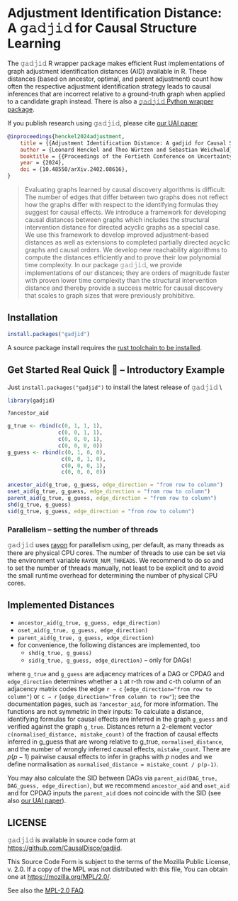 # Adjustment Identification Distance: A 𝚐𝚊𝚍𝚓𝚒𝚍 for Causal Structure Learning

The 𝚐𝚊𝚍𝚓𝚒𝚍 R wrapper package makes efficient Rust implementations of graph adjustment identification distances (AID) available in R.
These distances (based on ancestor, optimal, and parent adjustment) count how often the respective adjustment identification strategy leads to causal inferences that are incorrect relative to a ground-truth graph when applied to a candidate graph instead.
There is also a [𝚐𝚊𝚍𝚓𝚒𝚍 Python wrapper package](https://pypi.org/project/gadjid/).

If you publish research using 𝚐𝚊𝚍𝚓𝚒𝚍, please cite
[our UAI paper](https://doi.org/10.48550/arXiv.2402.08616)
```bibtex
@inproceedings{henckel2024adjustment,
    title = {{Adjustment Identification Distance: A gadjid for Causal Structure Learning}},
    author = {Leonard Henckel and Theo Würtzen and Sebastian Weichwald},
    booktitle = {{Proceedings of the Fortieth Conference on Uncertainty in Artificial Intelligence (UAI)}},
    year = {2024},
    doi = {10.48550/arXiv.2402.08616},
} 
```

> Evaluating graphs learned by causal discovery algorithms is difficult: The number of edges that differ between two graphs does not reflect how the graphs differ with respect to the identifying formulas they suggest for causal effects. We introduce a framework for developing causal distances between graphs which includes the structural intervention distance for directed acyclic graphs as a special case. We use this framework to develop improved adjustment-based distances as well as extensions to completed partially directed acyclic graphs and causal orders. We develop new reachability algorithms to compute the distances efficiently and to prove their low polynomial time complexity. In our package 𝚐𝚊𝚍𝚓𝚒𝚍, we provide implementations of our distances; they are orders of magnitude faster with proven lower time complexity than the structural intervention distance and thereby provide a success metric for causal discovery that scales to graph sizes that were previously prohibitive.


## Installation

``` r
install.packages("gadjid")
```

A source package install requires the [rust toolchain to be installed](https://rustup.rs/).


## Get Started Real Quick 🚀 – Introductory Example

Just `install.packages("gadjid")` to install the latest release of 𝚐𝚊𝚍𝚓𝚒𝚍 \

``` r
library(gadjid)

?ancestor_aid

g_true <- rbind(c(0, 1, 1, 1),
                c(0, 0, 1, 1),
                c(0, 0, 0, 1),
                c(0, 0, 0, 0))
g_guess <- rbind(c(0, 1, 0, 0),
                 c(0, 0, 1, 0),
                 c(0, 0, 0, 1),
                 c(0, 0, 0, 0))

ancestor_aid(g_true, g_guess, edge_direction = "from row to column")
oset_aid(g_true, g_guess, edge_direction = "from row to column")
parent_aid(g_true, g_guess, edge_direction = "from row to column")
shd(g_true, g_guess)
sid(g_true, g_guess, edge_direction = "from row to column")
```


### Parallelism – setting the number of threads

𝚐𝚊𝚍𝚓𝚒𝚍 uses [rayon](https://docs.rs/rayon/latest/rayon/) for parallelism
using, per default, as many threads as there are physical CPU cores.
The number of threads to use can be set via the environment variable `RAYON_NUM_THREADS`.
We recommend to do so and to set the number of threads manually,
not least to be explicit and to avoid the small runtime overhead for determining the number of physical CPU cores.


## Implemented Distances

* `ancestor_aid(g_true, g_guess, edge_direction)`
* `oset_aid(g_true, g_guess, edge_direction)`
* `parent_aid(g_true, g_guess, edge_direction)`
* for convenience, the following distances are implemented, too
    * `shd(g_true, g_guess)`
    * `sid(g_true, g_guess, edge_direction)` – only for DAGs!

where `g_true` and `g_guess` are adjacency matrices of a DAG or CPDAG
and `edge_direction` determines whether a `1` at r-th row and c-th column of an adjacency matrix
codes the edge `r → c` (`edge_direction="from row to column"`) or `c → r` (`edge_direction="from column to row"`);
see the documentation pages, such as `?ancestor_aid`, for more information.
The functions are not symmetric in their inputs:
To calculate a distance,
identifying formulas for causal effects are inferred in the graph `g_guess`
and verified against the graph `g_true`.
Distances return a 2-element vector `c(normalised_distance, mistake_count)`
of the fraction of causal effects inferred in g_guess that are wrong relative to g_true, `normalised_distance`,
and the number of wrongly inferred causal effects, `mistake_count`.
There are $p(p-1)$ pairwise causal effects to infer in graphs with $p$ nodes
and we define normalisation as  `normalised_distance = mistake_count / p(p-1)`.

You may also calculate the SID between DAGs via `parent_aid(DAG_true, DAG_guess, edge_direction)`,
but we recommend `ancestor_aid` and `oset_aid` and for CPDAG inputs the `parent_aid` does not coincide with the SID
(see also [our UAI paper](https://doi.org/10.48550/arXiv.2402.08616)).


## LICENSE

𝚐𝚊𝚍𝚓𝚒𝚍 is available in source code form at <https://github.com/CausalDisco/gadjid>.

This Source Code Form is subject to the terms of the Mozilla Public License, v. 2.0.
If a copy of the MPL was not distributed with this file, You can obtain one at https://mozilla.org/MPL/2.0/.

See also the [MPL-2.0 FAQ](https://www.mozilla.org/MPL/2.0/FAQ).
